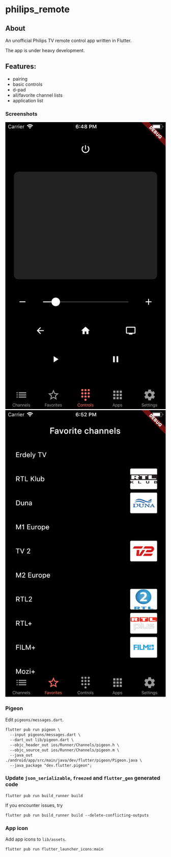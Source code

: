 # philips_remote

## About

An unofficial Philips TV remote control app written in Flutter.

The app is under heavy development.

## Features:
- pairing
- basic controls
- d-pad
- all/favorite channel lists
- application list

### Screenshots

![screenshot1](_stuff/repo_content/screenshot1.png)
![screenshot2](_stuff/repo_content/screenshot2.png)

### Pigeon

Edit `pigeons/messages.dart`.

```
flutter pub run pigeon \
  --input pigeons/messages.dart \
  --dart_out lib/pigeon.dart \
  --objc_header_out ios/Runner/Channels/pigeon.h \
  --objc_source_out ios/Runner/Channels/pigeon.m \
  --java_out ./android/app/src/main/java/dev/flutter/pigeon/Pigeon.java \
  --java_package "dev.flutter.pigeon";
```

### Update `json_serializable`, `freezed` and `flutter_gen` generated code

```
flutter pub run build_runner build
```

If you encounter issues, try

```
flutter pub run build_runner build --delete-conflicting-outputs
```

### App icon

Add app icons to `lib/assets`.

```
flutter pub run flutter_launcher_icons:main
```
